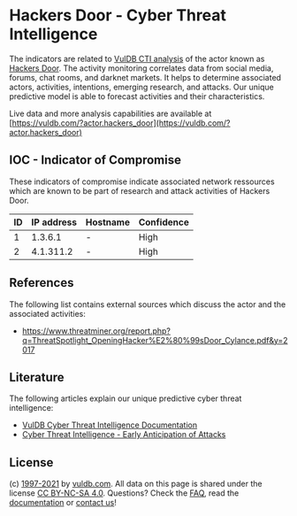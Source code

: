 # Hackers Door - Cyber Threat Intelligence

The indicators are related to [VulDB CTI analysis](https://vuldb.com/?doc.cti) of the actor known as [Hackers Door](https://vuldb.com/?actor.hackers_door). The activity monitoring correlates data from social media, forums, chat rooms, and darknet markets. It helps to determine associated actors, activities, intentions, emerging research, and attacks. Our unique predictive model is able to forecast activities and their characteristics.

Live data and more analysis capabilities are available at [https://vuldb.com/?actor.hackers_door](https://vuldb.com/?actor.hackers_door)

## IOC - Indicator of Compromise

These indicators of compromise indicate associated network ressources which are known to be part of research and attack activities of Hackers Door.

ID | IP address | Hostname | Confidence
-- | ---------- | -------- | ----------
1 | 1.3.6.1 | - | High
2 | 4.1.311.2 | - | High

## References

The following list contains external sources which discuss the actor and the associated activities:

* https://www.threatminer.org/report.php?q=ThreatSpotlight_OpeningHacker%E2%80%99sDoor_Cylance.pdf&y=2017

## Literature

The following articles explain our unique predictive cyber threat intelligence:

* [VulDB Cyber Threat Intelligence Documentation](https://vuldb.com/?doc.cti)
* [Cyber Threat Intelligence - Early Anticipation of Attacks](https://www.scip.ch/en/?labs.20201022)

## License

(c) [1997-2021](https://vuldb.com/?doc.changelog) by [vuldb.com](https://vuldb.com/?doc.about). All data on this page is shared under the license [CC BY-NC-SA 4.0](https://creativecommons.org/licenses/by-nc-sa/4.0/). Questions? Check the [FAQ](https://vuldb.com/?doc.faq), read the [documentation](https://vuldb.com/?doc) or [contact us](https://vuldb.com/?contact)!
